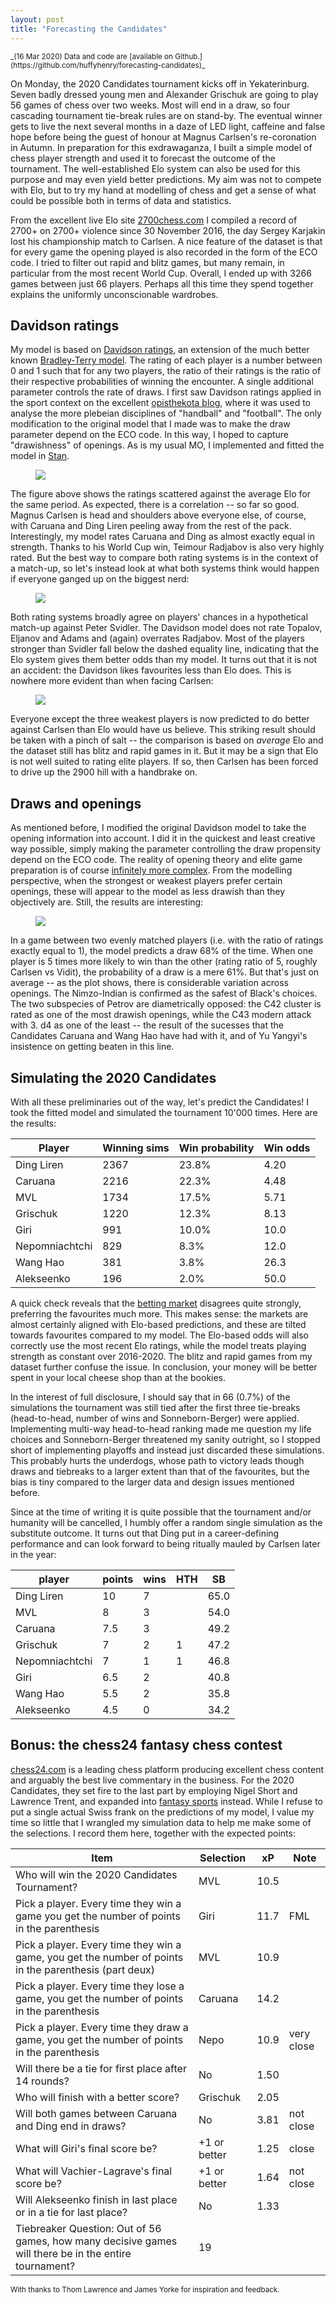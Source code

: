 ```yaml
---
layout: post
title: "Forecasting the Candidates"
---
```

<small>
_(16 Mar 2020) Data and code are [available on Github.](https://github.com/huffyhenry/forecasting-candidates)_
</small>

On Monday, the 2020 Candidates tournament kicks off in Yekaterinburg.
Seven badly dressed young men and Alexander Grischuk are going to play
56 games of chess over two weeks. Most will end in a draw,
so four cascading tournament tie-break rules are on stand-by.
The eventual winner gets to live the next several months in a daze of
LED light, caffeine and false hope before being the guest of
honour at Magnus Carlsen's re-coronation in Autumn. In preparation for this exdrawaganza,
I built a simple model of chess player strength and used it to forecast
the outcome of the tournament. The well-established Elo system can also be used
for
this purpose and may even yield better predictions. My aim was not to
compete with Elo, but to try my hand at modelling of chess and
get a sense of what could be possible both in terms of data and
statistics.

From the excellent live Elo site [2700chess.com](https://2700chess.com)
I compiled a record of 2700+ on 2700+ violence since 30 November 2016,
the day Sergey Karjakin lost his championship match to Carlsen. A nice
feature of the dataset is that for every game the opening played
is also recorded in the form of the ECO code. I tried to filter out
rapid and blitz games, but many remain, in particular from the
most recent World Cup.
Overall, I ended up with 3266 games between just 66 players. Perhaps all
this
time they spend together explains the uniformly unconscionable wardrobes.

## Davidson ratings

My model is based on
[Davidson ratings](assets/papers/candidates_davidson1970.pdf), an
extension of the much better known [Bradley-Terry model](https://en.wikipedia.org/wiki/Bradley%E2%80%93Terry_model). The
rating of each player is a number between 0 and 1 such that for any
two players, the ratio of their ratings is the ratio of their respective
probabilities of winning the encounter. A single additional parameter
controls the rate of draws. I first saw Davidson ratings
applied in the sport context on the excellent
[opisthekota blog](https://opisthokonta.net/?p=1656), where it was
used to analyse the more plebeian disciplines of "handball" and
"football". The only modification to the original model that I made was
 to make
the draw parameter depend on the ECO code. In this way, I hoped
to capture "drawishness" of openings. As is my usual MO, I implemented
and fitted the model in [Stan](https://mc-stan.org/).

<figure>
  <img src="assets/figures/candidates_ratings.png" />
</figure>

The figure above shows the ratings scattered against the average Elo for
the same period. As expected, there is a correlation -- so far so
good. Magnus Carlsen is head and shoulders above everyone else,
of course, with
Caruana and Ding Liren peeling away from the rest of the pack.
Interestingly, my model rates Caruana and Ding as almost exactly equal in
strength. Thanks to his World Cup win, Teimour Radjabov is also very highly
rated. But the best way to compare both rating systems
is in the context of a match-up, so let's instead look at what
both systems think would happen if everyone ganged up on the
biggest nerd:

<figure>
  <img src="assets/figures/candidates_svidler.png" />
</figure>

Both rating systems broadly agree on players' chances in a hypothetical
match-up against Peter Svidler. The Davidson model does not rate
Topalov, Eljanov and Adams and (again) overrates Radjabov. Most of the
players stronger than Svidler fall below the dashed equality line,
indicating that the Elo system gives them better odds than my
model. It turns out that it is not an accident: the Davidson likes
favourites less than Elo does. This is nowhere more evident than when facing
Carlsen:

<figure>
  <img src="assets/figures/candidates_carlsen.png" />
</figure>

Everyone except the three weakest players is now predicted to do better
against Carlsen than Elo would have us believe. This striking
 result should
be taken with a pinch of salt -- the comparison is based on _average_
Elo and the dataset still has blitz and rapid games in it. But it may be
a sign that Elo is not well suited to rating elite players. If so, then
Carlsen has been forced to drive up the 2900 hill with a handbrake on.

## Draws and openings

As mentioned before, I modified the original Davidson model to take the
opening information into account. I did it in the quickest and least
creative way possible, simply making the parameter controlling the draw
propensity depend on the ECO code. The reality of opening theory and
elite game preparation is of course
[infinitely more complex](https://www.qualitychess.co.uk/products/2/349/the_anand_files_by_michiel_abeln/). From the modelling perspective, when
the strongest or weakest players prefer certain openings, these will appear to the model as less drawish than they objectively are.
Still, the results are interesting:

<figure>
  <img src="assets/figures/candidates_openings.png" />
</figure>

In a game between two evenly matched players (i.e. with the ratio of
   ratings
exactly equal to 1), the model predicts a draw 68% of the time. When one
player is 5 times more likely to win than the other (rating ratio of 5,
  roughly Carlsen vs Vidit),
the probability of a draw is a mere 61%. But that's just on average --
as the plot shows, there is considerable variation across openings. The
Nimzo-Indian is confirmed as the safest of Black's choices. The two
subspecies of Petrov are diametrically opposed: the C42 cluster is rated
as one of the most drawish openings, while the C43 modern attack with 3.
d4 as one of the least -- the result of the sucesses that the
Candidates Caruana and Wang Hao have had with it, and of
Yu Yangyi's insistence on getting beaten in this line.

## Simulating the 2020 Candidates

With all these preliminaries out of the way, let's predict the
Candidates! I took the fitted model and simulated the tournament 10'000
times. Here are the results:

| Player         | Winning sims | Win probability | Win odds |
|----------------|--------------|-----------------|----------|
| Ding Liren     | 2367         | 23.8%           |  4.20     
| Caruana        | 2216         | 22.3%           |  4.48
| MVL            | 1734         | 17.5%           |  5.71
| Grischuk       | 1220         | 12.3%           |  8.13
| Giri           | 991          | 10.0%           | 10.0
| Nepomniachtchi | 829          | 8.3%            | 12.0
| Wang Hao       | 381          | 3.8%            | 26.3
| Alekseenko     | 196          | 2.0%            | 50.0

A quick check reveals that the
[betting market](https://www.pinnacle.com/en/chess/candidates-tournament/matchups/) disagrees quite strongly,
preferring the favourites much more. This makes sense: the markets are
almost certainly aligned with Elo-based predictions, and these are
tilted towards favourites compared to my model. The Elo-based
odds will also correctly use the most recent Elo ratings, while the model
treats playing strength as constant over 2016-2020. The blitz and rapid
games from my dataset further confuse the issue. In conclusion, your
money will be better spent in your local cheese shop than at the
bookies.

In the interest of full disclosure, I should say that in 66 (0.7%) of
the simulations the tournament was still tied after the first three
tie-breaks (head-to-head, number of wins and Sonneborn-Berger)
were applied. Implementing multi-way head-to-head ranking made me
question my life choices and Sonneborn-Berger threatened my sanity
 outright, so I stopped
short of implementing playoffs and instead just discarded these
simulations. This probably hurts the underdogs, whose path to victory
leads though draws and tiebreaks to a larger extent than
that of the favourites, but the bias is tiny compared to the
larger data and design issues mentioned before.

Since at the time of writing it is quite possible that the tournament
and/or humanity will be cancelled, I humbly offer a
random single simulation as the substitute outcome. It turns out that
Ding
put in a career-defining performance and can look forward to
being ritually mauled by Carlsen later in the year:

| player         | points | wins | HTH | SB    |
|----------------|--------|------|-----|-------|
| Ding Liren     |   10   |  7   |     |  65.0 |
| MVL            |    8   |  3   |     |  54.0 |
| Caruana        |    7.5 |  3   |     |  49.2 |
| Grischuk       |    7   |  2   |   1 |  47.2 |
| Nepomniachtchi |    7   |  1   |   1 |  46.8 |
| Giri           |    6.5 |  2   |     |  40.8 |
| Wang Hao       |    5.5 |  2   |     |  35.8 |
| Alekseenko     |    4.5 |  0   |     |  34.2 |

## Bonus: the chess24 fantasy chess contest

[chess24.com](https://chess24.com) is a leading chess platform producing
excellent chess content
and arguably the best live commentary in the business. For the 2020 Candidates,
they set fire to the last part by employing Nigel Short and
Lawrence Trent, and expanded into [fantasy sports](https://chess24.com/en/read/news/fantasychess) instead. While I
refuse to put a single actual Swiss frank on the predictions of my model, I value
my time so little that I wrangled my simulation data to help me make some
of the selections. I record them here, together with the
expected points:

| Item | Selection | xP   | Note |
|------|-----------|------|------|
| Who will win the 2020 Candidates Tournament? | MVL | 10.5 |
| Pick a player. Every time they win a game you get the number of points in the parenthesis | Giri | 11.7 | FML
| Pick a player. Every time they win a game, you get the number of points in the parenthesis (part deux) | MVL | 10.9 |
| Pick a player. Every time they lose a game, you get the number of points in the parenthesis | Caruana | 14.2 |
| Pick a player. Every time they draw a game, you get the number of points in the parenthesis | Nepo | 10.9 | very close
| Will there be a tie for first place after 14 rounds? | No | 1.50 |
| Who will finish with a better score? | Grischuk | 2.05
| Will both games between Caruana and Ding end in draws? | No | 3.81 | not close
| What will Giri's final score be? | +1 or better | 1.25 | close
| What will Vachier-Lagrave's final score be? | +1 or better | 1.64 | not close
| Will Alekseenko finish in last place or in a tie for last place? | No | 1.33
| Tiebreaker Question: Out of 56 games, how many decisive games will there be in the entire tournament? | 19 |

<small>
With thanks to Thom Lawrence and James Yorke for inspiration and feedback.
</small>
